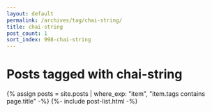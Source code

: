 ```yaml
---
layout: default
permalink: /archives/tag/chai-string/
title: chai-string
post_count: 1
sort_index: 998-chai-string
---
```

<h1 class="page-heading">Posts tagged with chai-string</h1>
{% assign posts = site.posts | where_exp: "item", "item.tags contains page.title" -%}
{%- include post-list.html -%}
